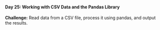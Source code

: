 #### Day 25: Working with CSV Data and the Pandas Library
**Challenge:** Read data from a CSV file, process it using pandas, and output the results.



